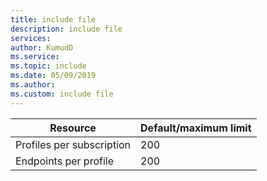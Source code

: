 ```yaml
---
title: include file
description: include file
services: 
author: KumudD
ms.service: 
ms.topic: include
ms.date: 05/09/2019
ms.author: 
ms.custom: include file
---
```


| Resource | Default/maximum limit |
| --- | --- |
| Profiles per subscription |200 |
| Endpoints per profile |200 |
